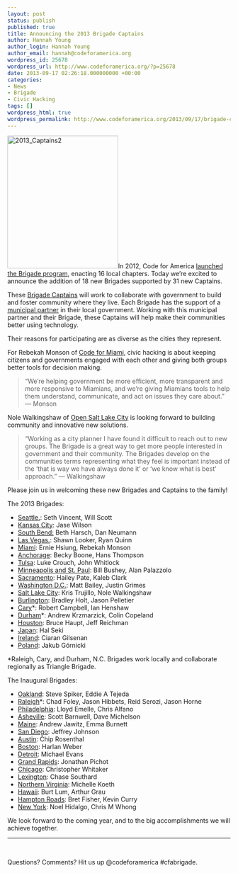 ```yaml
---
layout: post
status: publish
published: true
title: Announcing the 2013 Brigade Captains
author: Hannah Young
author_login: Hannah Young
author_email: hannah@codeforamerica.org
wordpress_id: 25678
wordpress_url: http://www.codeforamerica.org/?p=25678
date: 2013-09-17 02:26:18.000000000 +00:00
categories:
- News
- Brigade
- Civic Hacking
tags: []
wordpress_html: true
wordpress_permalink: http://www.codeforamerica.org/2013/09/17/brigade-captains/
---
```


<p dir="ltr"><a href="http://www.codeforamerica.org/wp-content/uploads/2013/09/2013_Captains2.png"><img alt="2013_Captains2" class="alignleft size-medium wp-image-26035" height="300" src="http://www.codeforamerica.org/wp-content/uploads/2013/09/2013_Captains2-250x300.png" width="250"/></a>In 2012, Code for America <a href="http://www.codeforamerica.org/2012/08/23/introducing-the-brigade-captains-program/">launched the Brigade program</a>, enacting 16 local chapters. Today we’re excited to announce the addition of 18 new Brigades supported by 31 new Captains.</p>
<p dir="ltr">These <a href="http://brigade.codeforamerica.org/pages/captain">Brigade Captains</a> will work to collaborate with government to build and foster community where they live. Each Brigade has the support of a <a href="http://www.codeforamerica.org/cities/">municipal partner</a> in their local government. Working with this municipal partner and their Brigade, these Captains will help make their communities better using technology.</p>
<p dir="ltr">Their reasons for participating are as diverse as the cities they represent.</p>
<p dir="ltr">For Rebekah Monson of <a href="http://codeformiami.org/">Code for Miami</a>, civic hacking is about keeping citizens and governments engaged with each other and giving both groups better tools for decision making.</p>
<blockquote>
<p dir="ltr">“We’re helping government be more efficient, more transparent and more responsive to Miamians, and we’re giving Miamians tools to help them understand, communicate, and act on issues they care about.” — Monson</p>
</blockquote>
<p dir="ltr">Nole Walkingshaw of <a href="http://www.meetup.com/cfabrigade/Salt-Lake-City-UT/">Open Salt Lake City</a> is looking forward to building community and innovative new solutions.</p>
<blockquote>
<p dir="ltr">“Working as a city planner I have found it difficult to reach out to new groups. The Brigade is a great way to get more people interested in government and their community. The Brigades develop on the communities terms representing what they feel is important instead of the ‘that is way we have always done it’ or ‘we know what is best’ approach.” — Walkingshaw</p>
</blockquote>
<p dir="ltr">Please join us in welcoming these new Brigades and Captains to the family!</p>
<p dir="ltr">The 2013 Brigades:</p>
<ul>
<li><a href="http://codeforseattle.org/">Seattle.</a>: Seth Vincent, Will Scott</li>
<li><a href="http://www.meetup.com/KCBrigade/">Kansas City</a>: Jase Wilson</li>
<li><a href="http://sbdatajam-zvents.eventbrite.com/">South Bend:</a> Beth Harsch, Dan Neumann</li>
<li><a href="http://www.codeforamerica.org/cities/lasvegas/">Las Vegas.</a>: Shawn Looker, Ryan Quinn</li>
<li><a href="http://codeformiami.org/">Miami</a>: Ernie Hsiung, Rebekah Monson</li>
<li><a href="http://www.meetup.com/cfabrigade/Anchorage-AK/">Anchorage</a>: Becky Boone, Hans Thompson</li>
<li><a href="http://codefortulsa.org/">Tulsa</a>: Luke Crouch, John Whitlock</li>
<li><a href="http://www.opentwincities.org/">Minneapolis and St. Paul</a>: Bill Bushey, Alan Palazzolo</li>
<li><a href="http://codeforsacramento.org/">Sacramento</a>: Hailey Pate, Kaleb Clark</li>
<li><a href="http://www.meetup.com/Code-for-DC/">Washington D.C.</a>: Matt Bailey, Justin Grimes</li>
<li><a href="http://www.meetup.com/cfabrigade/Salt-Lake-City-UT/">Salt Lake City</a>: Kris Trujillo, Nole Walkingshaw</li>
<li><a href="http://codeforbtv.org/">Burlington</a>: Bradley Holt, Jason Pelletier</li>
<li><a href="http://www.meetup.com/Triangle-Code-for-America/">Cary</a>*: Robert Campbell, Ian Henshaw</li>
<li><a href="http://www.meetup.com/Triangle-Code-for-America/">Durham</a>*: Andrew Krzmarzick, Colin Copeland</li>
<li><a href="http://codeforhouston.com/">Houston</a>: Bruce Haupt, Jeff Reichman</li>
<li><a href="http://code4japan.org/">Japan</a>: Hal Seki</li>
<li><a href="http://www.codeforall.ie/">Ireland</a>: Ciaran Gilsenan</li>
<li><a href="http://epf.org.pl/kodujdlapolski/">Poland</a>: Jakub Górnicki</li>
</ul>
<p dir="ltr">*Raleigh, Cary, and Durham, N.C. Brigades work locally and collaborate regionally as Triangle Brigade.</p>
<p dir="ltr">The Inaugural Brigades:</p>
<ul>
<li><a href="http://openoakland.org/">Oakland</a>: Steve Spiker, Eddie A Tejeda</li>
<li><a href="http://www.meetup.com/Triangle-Code-for-America/">Raleigh</a>*: Chad Foley, Jason Hibbets, Reid Serozi, Jason Horne</li>
<li><a href="http://codeforphilly.org/">Philadelphia</a>: Lloyd Emelle, Chris Alfano</li>
<li><a href="http://www.meetup.com/Code-for-Asheville/">Asheville</a>: Scott Barnwell, Dave Michelson</li>
<li><a href="https://www.facebook.com/code4maine">Maine</a>: Andrew Jawitz, Emma Burnett</li>
<li><a href="http://codeforsandiego.org/">San Diego</a>: Jeffrey Johnson</li>
<li><a href="http://www.open-austin.org/">Austin</a>: Chip Rosenthal</li>
<li><a href="http://www.meetup.com/Code-for-Boston/">Boston</a>: Harlan Weber</li>
<li><a href="https://www.facebook.com/CodeForDetroit">Detroit</a>: Michael Evans</li>
<li><a href="http://friendlycode.org/">Grand Rapids</a>: Jonathan Pichot</li>
<li><a href="https://opengovhacknight.eventbrite.com/">Chicago</a>: Christopher Whitaker</li>
<li><a href="http://www.meetup.com/cfabrigade/Lexington-KY/">Lexington</a>: Chase Southard</li>
<li><a href="http://brigade.codeforamerica.org/brigades/48">Northern Virginia</a>: Michelle Koeth</li>
<li><a href="https://plus.google.com/communities/116866725555175272325">Hawaii</a>: Burt Lum, Arthur Grau</li>
<li><a href="http://codeforhamptonroads.org/">Hampton Roads</a>: Bret Fisher, Kevin Curry</li>
<li><a href="http://www.meetup.com/betanyc/">New York</a>: Noel Hidalgo, Chris M Whong</li>
</ul>
<p>We look forward to the coming year, and to the big accomplishments we will achieve together.</p>
<hr/>
<p> </p>
<p>Questions? Comments? Hit us up @codeforamerica #cfabrigade.</p>
